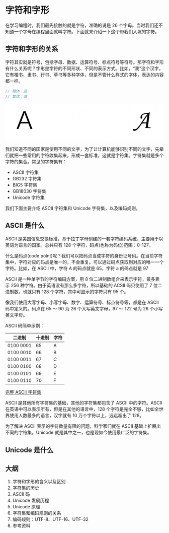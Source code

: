 # 字符和字形

在学习编程时，我们最先接触的就是字符，准确的说是 26 个字母。当时我们还不知道一个字母在编程里面就叫字符。下面就来介绍一下这个带我们入坑的字符。

## 字符和字形的关系

字符其实就是符号，包括字母、数据、运算符号、标点符号等符号。那字符和字形有什么关系呢？字形是字符的不同形状、不同的表示方式。比如，“我”这个汉字，它有楷书、隶书、行书、草书等多种字体，但是不管什么样式的字体，表达的内容都一样。

```javascript
// 楷体：这
// 繁体：這
```

![字形](../../images/a.png)

我们知道不同的国家是使用不同的文字，为了让计算机能够识别不同的文字，先辈们就把一些常用的字符收集起来，形成一套标准，这就是字符集。字符集就是多个字符的集合。常见的字符集有：

- ASCII 字符集
- GB232 字符集
- BIG5 字符集
- GB18030 字符集
- Unicode 字符集

我们下面主要介绍 ASCII 字符集和 Unicode 字符集，以及编码规则。

## ASCII 是什么

ASCII 是美国信息交换标准，基于拉丁字母创建的一套字符编码系统，主要用于以英语为语言的国家。总共只有 128 个字符，码点(也称为码位)范围：0-127。

什么是码点(code point)呢？我们可以把码点当成字符的身份证号码。在当前字符集中，字符对应的码点是唯一的，不会重复。可以通过码点获取到对应的唯一一个字符。比如，在 ASCII 中，字符 A 的码点就是 65，字符 a 的码点就是 97

ASCII 是一种单字节的字符编码方案，用 8 位二进制数组合来表示字符，最多表示 256 种字符。由于英语没有那么多字符，所以基础的 ACSII 码只使用了 7 位二进制数，也就只有 128 个字符，其中可显示的字符只有 95 个。

像我们使用大写字母、小写字母、数字、运算符号、标点符号等，都是在 ASCII 码中定义的。码点在 65 ～ 90 为 26 个大写英文字母，97 ～ 122 号为 26 个小写英文字母。

ASCII 码简单示例：

| 二进制    | 十进制 | 字符 |
| --------- | ------ | ---- |
| 0100 0001 | 65     | A    |
| 0100 0010 | 66     | B    |
| 0100 0011 | 67     | C    |
| 0100 0100 | 68     | D    |
| 0100 0101 | 69     | E    |
| 0100 0110 | 70     | F    |

[完整 ASCII 字符集](http://www.asciitable.com/)

ASCII 是其他所有字符集的基础，其他的字符集都包含了 ASCII 中的字符。ASCII 在英语中可以表示所有，但是在其他的语言中，128 个字符是完全不够，比如全世界使用人数最多的语言，汉字就有 10 万个字符以上，远远超出了 128。

为了解决 ASCII 表示的字符数量有限的问题，科学家们就在 ASCII 基础上扩展出不同的字符集。Unicode 就是其中之一，也是现如今使用最广泛的字符集。

## Unicode 是什么

## 大纲

1. 字符和字形的含义以及区别
2. 字符集的历史
3. ASCII 码
4. Unicode 发展历程
5. Unicode 原理
6. 字符集和编码规则的关系
7. 编码规则：UTF-8、UTF-16、UTF-32
8. 参考资料
